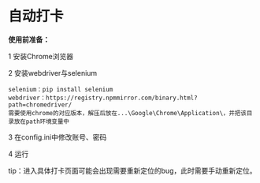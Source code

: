 # 自动打卡

**使用前准备：**

1 安装Chrome浏览器

2 安装webdriver与selenium

    selenium：pip install selenium
    webdriver：https://registry.npmmirror.com/binary.html?path=chromedriver/
    需要使用chrome的对应版本，解压后放在...\Google\Chrome\Application\，并把该目录放在path环境变量中

3 在config.ini中修改账号、密码

4 运行

tip：进入具体打卡页面可能会出现需要重新定位的bug，此时需要手动重新定位。
